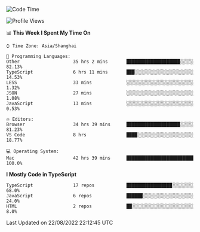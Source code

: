 <!--START_SECTION:waka-->
![Code Time](http://img.shields.io/badge/Code%20Time-2%2C632%20hrs%207%20mins-blue)

![Profile Views](http://img.shields.io/badge/Profile%20Views-2-blue)

📊 **This Week I Spent My Time On** 

```text
⌚︎ Time Zone: Asia/Shanghai

💬 Programming Languages: 
Other                    35 hrs 2 mins       ████████████████████░░░░░   82.13% 
TypeScript               6 hrs 11 mins       ███░░░░░░░░░░░░░░░░░░░░░░   14.53% 
LESS                     33 mins             ░░░░░░░░░░░░░░░░░░░░░░░░░   1.32% 
JSON                     27 mins             ░░░░░░░░░░░░░░░░░░░░░░░░░   1.08% 
JavaScript               13 mins             ░░░░░░░░░░░░░░░░░░░░░░░░░   0.53%

🔥 Editors: 
Browser                  34 hrs 39 mins      ████████████████████░░░░░   81.23% 
VS Code                  8 hrs               ████░░░░░░░░░░░░░░░░░░░░░   18.77%

💻 Operating System: 
Mac                      42 hrs 39 mins      █████████████████████████   100.0%

```

**I Mostly Code in TypeScript** 

```text
TypeScript               17 repos            █████████████████░░░░░░░░   68.0% 
JavaScript               6 repos             ██████░░░░░░░░░░░░░░░░░░░   24.0% 
HTML                     2 repos             ██░░░░░░░░░░░░░░░░░░░░░░░   8.0%

```



 Last Updated on 22/08/2022 22:12:45 UTC
<!--END_SECTION:waka-->
